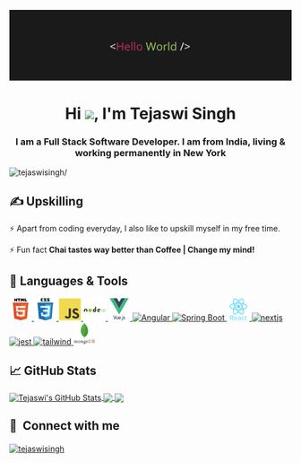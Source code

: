 <!--
**tejaswisingh/tejaswisingh** is a ✨ _special_ ✨ repository because its `README.md` (this file) appears on your GitHub profile.

Here are some ideas to get you started:

- 🔭 I’m currently working on ...
- 🌱 I’m currently learning ...
- 👯 I’m looking to collaborate on ...
- 🤔 I’m looking for help with ...
- 💬 Ask me about ...
- 📫 How to reach me: ...
- 😄 Pronouns: ...
- ⚡ Fun fact: ...
# Hello folks!👋
-->
![Header](https://github.com/tejaswisingh/tejaswisingh/blob/main/images/banner.png)

<h1 align="center">Hi  <img src="https://raw.githubusercontent.com/MartinHeinz/MartinHeinz/master/wave.gif" width="30px">,
 I'm Tejaswi Singh</h1>
 
<h3 align="center">I am a Full Stack Software Developer. I am from India, living & working permanently in New York</h3>


<p align="left"> <img src=https://komarev.com/ghpvc/?username=tejaswisingh alt=tejaswisingh/> </p>

## &#x270d; Upskilling

⚡ Apart from coding everyday, I also like to upskill myself in my free time.

⚡ Fun fact **Chai tastes way better than Coffee | Change my mind!**

## 🔧 Languages & Tools
<p align="left">
    <a href="https://www.w3.org/html/" target="_blank"> <img src="https://raw.githubusercontent.com/devicons/devicon/master/icons/html5/html5-original-wordmark.svg" alt="html5" width="40" height="40"/> </a>
    <a href="https://www.w3schools.com/css/" target="_blank"> <img src="https://raw.githubusercontent.com/devicons/devicon/master/icons/css3/css3-original-wordmark.svg" alt="css3" width="40" height="40"/> </a>
    <a href="https://developer.mozilla.org/en-US/docs/Web/JavaScript" target="_blank"> <img src="https://raw.githubusercontent.com/devicons/devicon/master/icons/javascript/javascript-original.svg" alt="javascript" width="40" height="40"/> </a>
      <a href="https://nodejs.org" target="_blank"> <img src="https://raw.githubusercontent.com/devicons/devicon/master/icons/nodejs/nodejs-original-wordmark.svg" alt="nodejs" width="40" height="40"/> </a>
      <a href="https://vuejs.org/" target="_blank"> <img src="https://raw.githubusercontent.com/devicons/devicon/master/icons/vuejs/vuejs-original-wordmark.svg" alt="vuejs" width="40" height="40"/> </a>
    <a href="https://angular.io/" target="_blank"> <img src="https://angular.io/assets/images/logos/angular/angular.svg" alt="Angular" width="40" height="40"/> </a>
    <a href="https://angular.io/" target="_blank"> <img src="https://upload.wikimedia.org/wikipedia/commons/4/44/Spring_Framework_Logo_2018.svg" alt="Spring Boot" width="auto" height="40"/> </a>
      <a href="https://reactjs.org/" target="_blank"> <img src="https://raw.githubusercontent.com/devicons/devicon/master/icons/react/react-original-wordmark.svg" alt="react" width="40" height="40"/> </a>
    <a href="https://nextjs.org/" target="_blank"> <img src="https://cdn.worldvectorlogo.com/logos/nextjs-3.svg" alt="nextjs" width="40" height="40"/> </a>
    <a href="https://jestjs.io" target="_blank"> <img src="https://www.vectorlogo.zone/logos/jestjsio/jestjsio-icon.svg" alt="jest" width="40" height="40"/> </a>
    <a href="https://tailwindcss.com/" target="_blank"> <img src="https://www.vectorlogo.zone/logos/tailwindcss/tailwindcss-icon.svg" alt="tailwind" width="40" height="40"/> </a>
    <a href="https://www.mongodb.com/" target="_blank"> <img src="https://raw.githubusercontent.com/devicons/devicon/master/icons/mongodb/mongodb-original-wordmark.svg" alt="mongodb" width="40" height="40"/> </a>     
</p>

## &#x1f4c8; GitHub Stats
<!-- <a href="https://github.com/tejaswisingh/tejaswisingh">
  <img align="center" src="https://github-readme-stats.vercel.app/api/top-langs/?username=tejaswisingh&title_color=ffffff&text_color=c9cacc&icon_color=2bbc8a&bg_color=1d1f21&langs_count=3" />
</a> -->
<a href="https://github.com/tejaswisingh/tejaswisingh">
  <img align="center" src="https://github-readme-stats.vercel.app/api?username=tejaswisingh&show_icons=true&line_height=27&count_private=true&title_color=ffffff&text_color=c9cacc&icon_color=2bbc8a&bg_color=1d1f21" alt="Tejaswi's GitHub Stats" />
</a>
<a href="https://github.com/tejaswisingh/tejaswisingh">
   <img align="center" src="https://github-readme-stats.vercel.app/api/pin/?username=tejaswisingh&repo=Basic-Web-Scraper&title_color=ffffff&text_color=c9cacc&icon_color=2bbc8a&bg_color=1d1f21" />
</a>
<a href="https://github.com/tejaswisingh/tejaswisingh">
   <img align="center" src="https://github-readme-stats.vercel.app/api/pin/?username=tejaswisingh&repo=Aisle-Finder&title_color=ffffff&text_color=c9cacc&icon_color=2bbc8a&bg_color=1d1f21" />
</a>

## 🔗 &nbsp;**Connect with me**
<p align="left">
<a href="https://linkedin.com/in/softwaredevelopmentengineer" target="blank"><img align="center" src="https://raw.githubusercontent.com/rahuldkjain/github-profile-readme-generator/master/src/images/icons/Social/linked-in-alt.svg" alt="tejaswisingh" height="30" width="40" /></a>
